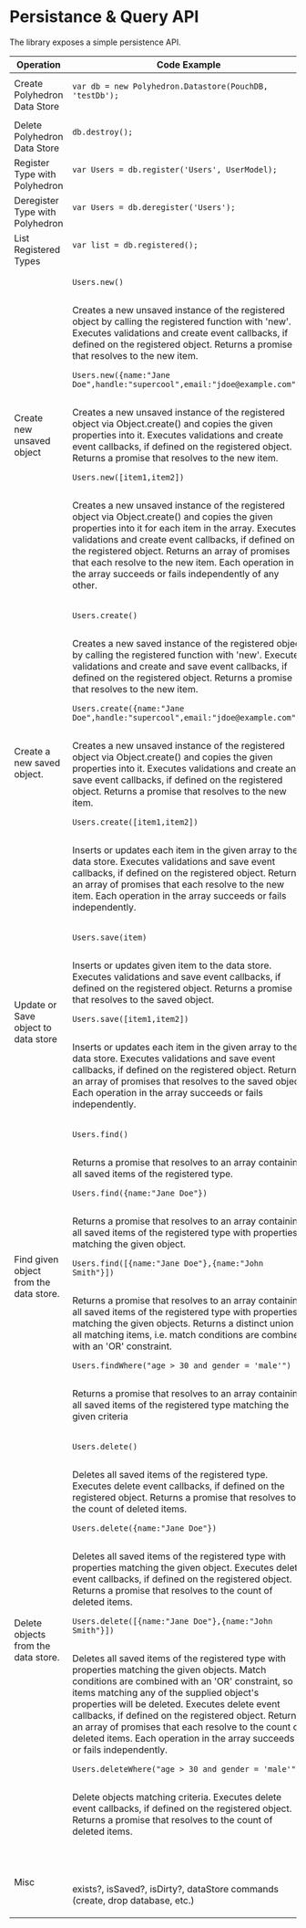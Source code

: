 # Persistance & Query API 

The library exposes a simple persistence API.

<table>
    <thead>
        <tr>
            <th>
                Operation
            </th>
            <th>
                Code Example
            </th>
        </tr>
    </thead>
    <tbody>
        <tr>
            <td>
                <div>
                    Create Polyhedron Data Store
                </div>
            </td>
            <td>
                <pre>
<code>var db = new Polyhedron.Datastore(PouchDB, 'testDb');</code>
                </pre>
            </td>
        </tr>
        <tr>
            <td>
                <div>
                    Delete Polyhedron Data Store
                </div>
            </td>
            <td>
                <pre>
<code>db.destroy();</code>
                </pre>
            </td>
        </tr>
        <tr>
            <td>
                <div>
                    Register Type with Polyhedron
                </div>
            </td>
            <td>
                <pre>
<code>var Users = db.register('Users', UserModel);</code>
                </pre>
            </td>
        </tr>
        <tr>
            <td>
                <div>
                    Deregister Type with Polyhedron
                </div>
            </td>
            <td>
                <pre>
<code>var Users = db.deregister('Users');</code>
                </pre>
            </td>
        </tr>
        <tr>
            <td>
                <div>
                    List Registered Types
                </div>
            </td>
            <td>
                <pre>
<code>var list = db.registered();</code>
                </pre>
            </td>
        </tr>
        <tr>
            <td>
                <div>
                    Create new unsaved object
                </div>
            </td>
            <td>
                <pre>
<code>Users.new()</code>
                </pre>
                <p>Creates a new unsaved instance of the registered object by calling the registered function with 'new'.  Executes validations and create event callbacks, if defined on the registered object.  Returns a promise that resolves to the new item.</p>
                <pre>
<code>Users.new({name:"Jane Doe",handle:"supercool",email:"jdoe@example.com"})</code>
                </pre>
                <p>Creates a new unsaved instance of the registered object via Object.create() and copies the given properties into it. Executes validations and create event callbacks, if defined on the registered object.  Returns a promise that resolves to the new item.</p>
                <pre>
<code>Users.new([item1,item2])</code>
                </pre>
                <p>Creates a new unsaved instance of the registered object via Object.create() and copies the given properties into it for each item in the array. Executes validations and create event callbacks, if defined on the registered object.  Returns an array of promises that each resolve to the new item.  Each operation in the array succeeds or fails independently of any other.</p>
            </td>
        </tr>
        <tr>
            <td>
                <div>
                    Create a new saved object.
                </div>
            </td>
            <td>
                <pre>
<code>Users.create()</code>
                </pre>
                <p>Creates a new saved instance of the registered object by calling the registered function with 'new'.  Executes validations and create and save event callbacks, if defined on the registered object.    Returns a promise that resolves to the new item.</p>
                <pre>
<code>Users.create({name:"Jane Doe",handle:"supercool",email:"jdoe@example.com"})</code>
                </pre>
                <p>Creates a new unsaved instance of the registered object via Object.create() and copies the given properties into it. Executes validations and create and save event callbacks, if defined on the registered object.  Returns a promise that resolves to the new item.</p>
                <pre>
<code>Users.create([item1,item2])</code>
                </pre>
                <p>Inserts or updates each item in the given array to the data store. Executes validations and save event callbacks, if defined on the registered object.  Returns an array of promises that each resolve to the new item.  Each operation in the array succeeds or fails independently.</p>
            </td>
        </tr>
        <tr>
            <td>
                <div>
                    Update or Save object to data store
                </div>
            </td>
            <td>
                <pre>
<code>Users.save(item)</code>
                </pre>
                <p>Inserts or updates given item to the data store. Executes validations and save event callbacks, if defined on the registered object.  Returns a promise that resolves to the saved object.</p>
                <pre>
<code>Users.save([item1,item2])</code>
                </pre>
                <p>Inserts or updates each item in the given array to the data store. Executes validations and save event callbacks, if defined on the registered object.  Returns an array of promises that resolves to the saved object.  Each operation in the array succeeds or fails independently.</p>
            </td>
        </tr>
        <tr>
            <td><div>Find given object from the data store.</div></td>
            <td>
                <pre>
<code>Users.find()</code>
                </pre>
                <p>Returns a promise that resolves to an array containing all saved items of the registered type.</p>
                <pre>
<code>Users.find({name:"Jane Doe"})</code>
                </pre>
                <p>Returns a promise that resolves to an array containing all saved items of the registered type with properties matching the given object.</p>
                <pre>
<code>Users.find([{name:"Jane Doe"},{name:"John Smith"}])</code>
                </pre>
                <p>Returns a promise that resolves to an array containing all saved items of the registered type with properties matching the given objects. Returns a distinct union of all matching items, i.e. match conditions are combined with an 'OR' constraint.</p>
                <pre>
<code>Users.findWhere("age > 30 and gender = 'male'")</code>
                </pre>
                <p>Returns a promise that resolves to an array containing all saved items of the registered type matching the given criteria</p>
            </td>
        </tr>
        <tr>
            <td><div>Delete objects from the data store.</div></td>
            <td>
                <pre>
<code>Users.delete()</code>
                </pre>
                <p>Deletes all saved items of the registered type.  Executes delete event callbacks, if defined on the registered object.  Returns a promise that resolves to the count of deleted items.</p>
                <pre>
<code>Users.delete({name:"Jane Doe"})</code>
                </pre>
                <p>Deletes all saved items of the registered type with properties matching the given object.  Executes delete event callbacks, if defined on the registered object.  Returns a promise that resolves to the count of deleted items.</p>
                <pre>
<code>Users.delete([{name:"Jane Doe"},{name:"John Smith"}])</code>
                </pre>
                <p>Deletes all saved items of the registered type with properties matching the given objects. Match conditions are combined with an 'OR' constraint, so items matching any of the supplied object's properties will be deleted.  Executes delete event callbacks, if defined on the registered object.  Returns an array of promises that each resolve to the count of deleted items.  Each operation in the array succeeds or fails independently.</p>
                <pre>
<code>Users.deleteWhere("age > 30 and gender = 'male'")</code>
                </pre>
                <p>Delete objects matching criteria.  Executes delete event callbacks, if defined on the registered object.  Returns a promise that resolves to the count of deleted items.</p>
            </td>
        </tr>
        <tr>
            <td><div>Misc</div></td>
            <td>
                <pre>
<code></code>
                </pre>
                <p>exists?, isSaved?, isDirty?, dataStore commands (create, drop database, etc.)</p>
            </td>
        </tr>
    </tbody>
</table>

